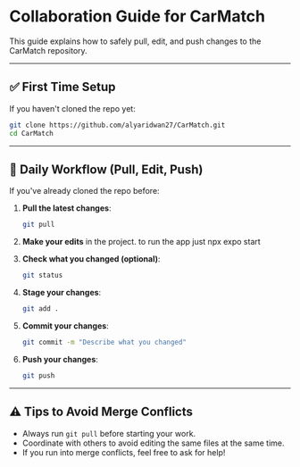 # Collaboration Guide for CarMatch

This guide explains how to safely pull, edit, and push changes to the CarMatch repository.

---

## ✅ First Time Setup

If you haven't cloned the repo yet:

```bash
git clone https://github.com/alyaridwan27/CarMatch.git
cd CarMatch
```

---

## 🔁 Daily Workflow (Pull, Edit, Push)

If you've already cloned the repo before:

1. **Pull the latest changes**:
   ```bash
   git pull
   ```

2. **Make your edits** in the project.
to run the app just npx expo start

3. **Check what you changed (optional)**:
   ```bash
   git status
   ```

4. **Stage your changes**:
   ```bash
   git add .
   ```

5. **Commit your changes**:
   ```bash
   git commit -m "Describe what you changed"
   ```

6. **Push your changes**:
   ```bash
   git push
   ```

---

## ⚠️ Tips to Avoid Merge Conflicts

- Always run `git pull` before starting your work.
- Coordinate with others to avoid editing the same files at the same time.
- If you run into merge conflicts, feel free to ask for help!
